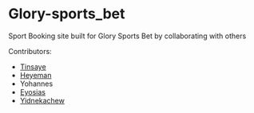 # Glory-sports_bet
Sport Booking site built for Glory Sports Bet by collaborating with others

Contributors:
- [Tinsaye](https://github.com/tinsaye-simeneh)
- [Heyeman](https://github.com/Heyeman)
- Yohannes
- [Eyosias](https://github.com/eyos-ias)
- [Yidnekachew](https://github.com/yidyedelina)

